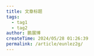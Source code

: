 ```yaml
---
title: 文章标题
tags:
  - tag1
  - tag2
author: 鹏展博
createTime: 2024/05/28 01:26:39
permalink: /article/eunlez2g/
---
```

